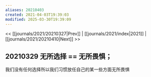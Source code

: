 ```yaml
---
aliases: 20210403
created: 2021-04-03T19:39:03
modified: 2025-03-30T19:39:09
---
```


<< [[journals/2021/20210327|Prev]] | [[journals/2021/index|2021]] | [[journals/2021/20210410|Next]] >>

## 20210329 无所选择 == 无所畏惧；

我们没有任何选择所以我们习惯放任自己的某一些方面无所畏惧
